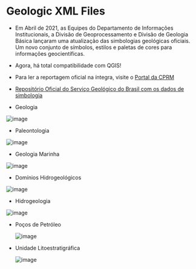 # Geologic XML Files

- Em Abril de 2021, as Equipes do Departamento de Informações Institucionais, a Divisão de Geoprocessamento e Divisão de Geologia Básica lançaram uma atualização das simbologias geológicas oficiais. Um novo conjunto de símbolos, estilos e paletas de cores para informações geocientíficas. 

- Agora, há total compatibilidade com QGIS!

- Para ler a reportagem oficial na íntegra, visite o [Portal da CPRM](https://www.cprm.gov.br/publique/Noticias/Bibliotecas-de-Simbologia-para-Mapas-Geocientificos-ja-estao-disponiveis-para-acesso-7286.html)

 - [Repositório Oficial do Serviço Geológico do Brasil com os dados de simbologia](https://github.com/sgb-cprm/simbologia-mapeamento-geologico
)

  - Geologia

  ![image](https://user-images.githubusercontent.com/53950449/167477932-528a9e3e-1548-4fa2-b4c1-43c7920a2c6c.png)


  - Paleontologia 
  
  ![image](https://user-images.githubusercontent.com/53950449/167478063-baac9966-9c84-4141-a127-892be6e04318.png)


  - Geologia Marinha

  ![image](https://user-images.githubusercontent.com/53950449/167478182-9e6b1d4d-a60c-43fd-aaef-3eb7495d966d.png)


  - Domínios Hidrogeológicos

   ![image](https://user-images.githubusercontent.com/53950449/167477705-b7f4d174-9eaa-432e-8a9b-bd0ad8f29e6d.png)


  - Hidrogeologia

   ![image](https://user-images.githubusercontent.com/53950449/167477640-2b190815-f26a-47ef-8c50-6173c5ed622d.png)


  - Poços de Petróleo

    ![image](https://user-images.githubusercontent.com/53950449/167477582-deb339d5-2d68-454f-bff9-244cc31842e3.png)


  - Unidade Litoestratigráfica
  
    ![image](https://user-images.githubusercontent.com/53950449/167477546-9eadbe92-da7d-4990-a88b-593ed61c47df.png)



